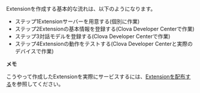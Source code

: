 Extensionを作成する基本的な流れは、以下のようになります。
* ステップ1Extensionサーバーを用意する(個別に作業)
* ステップ2Extensionの基本情報を登録する(Clova Developer Centerで作業)
* ステップ3対話モデルを登録する(Clova Developer Centerで作業)
* ステップ4Extensionの動作をテストする(Clova Developer Centerと実際のデバイスで作業)

<div class="note">
  <p><strong>メモ</strong></p>
  <p>こうやって作成したExtensionを実際にサービスするには、<a href="/DevConsole/Guides/CEK/Deploy_Extension.md">Extensionを配布する</a>を参照してください。</p>
</div>
